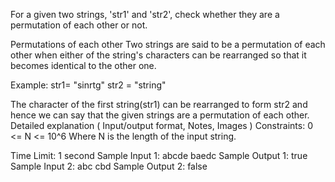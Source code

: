 For a given two strings, 'str1' and 'str2', check whether they are a permutation of each other or not.

Permutations of each other
Two strings are said to be a permutation of each other when either of the string's characters can be rearranged so that it becomes identical to the other one.

Example: 
str1= "sinrtg" 
str2 = "string"

The character of the first string(str1) can be rearranged to form str2 and hence we can say that the given strings are a permutation of each other.
Detailed explanation ( Input/output format, Notes, Images )
Constraints:
0 <= N <= 10^6
Where N is the length of the input string.

Time Limit: 1 second
Sample Input 1:
abcde
baedc
Sample Output 1:
true
Sample Input 2:
abc
cbd
Sample Output 2:
false
